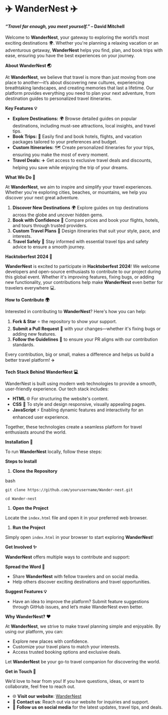 <h1>✈️ WanderNest ✈️</h1>

#### *“Travel far enough, you meet yourself.”* – David Mitchell

Welcome to **WanderNest**, your gateway to exploring the world’s most exciting destinations 🌍. Whether you're planning a relaxing vacation or an adventurous getaway, **WanderNest** helps you find, plan, and book trips with ease, ensuring you have the best experiences on your journey.


**About WanderNest 🌏**

At **WanderNest**, we believe that travel is more than just moving from one place to another—it’s about discovering new cultures, experiencing breathtaking landscapes, and creating memories that last a lifetime. Our platform provides everything you need to plan your next adventure, from destination guides to personalized travel itineraries.

**Key Features 💡**

- **Explore Destinations:** 🌍
  Browse detailed guides on popular destinations, including must-see attractions, local insights, and travel tips.
- **Book Trips:** 🏨
  Easily find and book hotels, flights, and vacation packages tailored to your preferences and budget.
- **Custom Itineraries:** 🗺️
  Create personalized itineraries for your trips, ensuring you make the most of every moment.
- **Travel Deals:** ✈️
  Get access to exclusive travel deals and discounts, helping you save while enjoying the trip of your dreams.

**What We Do 🌟**

At **WanderNest**, we aim to inspire and simplify your travel experiences. Whether you're exploring cities, beaches, or mountains, we help you discover your next great adventure.

1. **Discover New Destinations** 🌍
   Explore guides on top destinations across the globe and uncover hidden gems.
1. **Book with Confidence** 💼
   Compare prices and book your flights, hotels, and tours through trusted providers.
1. **Custom Travel Plans** 📝
   Design itineraries that suit your style, pace, and interests.
1. **Travel Safely** 🌟
   Stay informed with essential travel tips and safety advice to ensure a smooth journey.

**Hacktoberfest 2024 🎉**

**WanderNest** is excited to participate in **Hacktoberfest 2024**!
We welcome developers and open-source enthusiasts to contribute to our project during this global event. Whether it's improving features, fixing bugs, or adding new functionality, your contributions help make **WanderNest** even better for travelers everywhere 💻.

**How to Contribute 🌍**

Interested in contributing to **WanderNest**? Here's how you can help:

1. **Fork & Star** ⭐ the repository to show your support.
1. **Submit a Pull Request** 🔄 with your changes—whether it's fixing bugs or adding new features.
1. **Follow the Guidelines** 📜 to ensure your PR aligns with our contribution standards.

Every contribution, big or small, makes a difference and helps us build a better travel platform! ✈️

**Tech Stack Behind WanderNest 💻**

WanderNest is built using modern web technologies to provide a smooth, user-friendly experience. Our tech stack includes:

- **HTML** 🌐
  For structuring the website's content.
- **CSS** 🎨
  To style and design responsive, visually appealing pages.
- **JavaScript** ⚡
  Enabling dynamic features and interactivity for an enhanced user experience.

Together, these technologies create a seamless platform for travel enthusiasts around the world.

**Installation 🚀**

To run **WanderNest** locally, follow these steps:

**Steps to Install**

1. **Clone the Repository**

bash
```
git clone https://github.com/yourusername/Wander-nest.git
```
```
cd Wander-nest
```
1. **Open the Project**

Locate the `index.html` file and open it in your preferred web browser.

1. **Run the Project**

Simply open `index.html` in your browser to start exploring **WanderNest**!

**Get Involved ✨**

**WanderNest** offers multiple ways to contribute and support:

**Spread the Word 📢**

- Share **WanderNest** with fellow travelers and on social media.
- Help others discover exciting destinations and travel opportunities.

**Suggest Features 💡**

- Have an idea to improve the platform? Submit feature suggestions through GitHub issues, and let’s make WanderNest even better.

**Why WanderNest? ❤️**

At **WanderNest**, we strive to make travel planning simple and enjoyable. By using our platform, you can:

- Explore new places with confidence.
- Customize your travel plans to match your interests.
- Access trusted booking options and exclusive deals.

Let **WanderNest** be your go-to travel companion for discovering the world.

**Get in Touch 💬**

We’d love to hear from you! If you have questions, ideas, or want to collaborate, feel free to reach out.

- 🌐 **Visit our website**: [WanderNest](wander-nest.netlify.app)
- 📧 **Contact us**: Reach out via our website for inquiries and support.
- 📱 **Follow us on social media** for the latest updates, travel tips, and deals.

